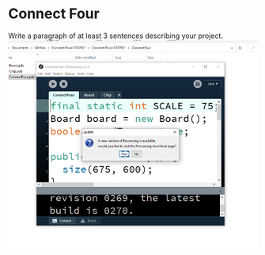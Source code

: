 # Connect Four
Write a paragraph of at least 3 sentences describing your project.
<img src="./game screen.PNG">
